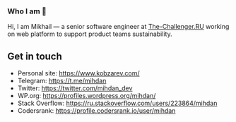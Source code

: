 ### Who I am 🤔

Hi, I am Mikhail — a senior software engineer at [The-Challenger.RU](https://the-challenger.ru/) working on web platform to support product teams sustainability.

## Get in touch
- Personal site: https://www.kobzarev.com/
- Telegram: https://t.me/mihdan
- Twitter: https://twitter.com/mihdan_dev
- WP.org: https://profiles.wordpress.org/mihdan/
- Stack Overflow: https://ru.stackoverflow.com/users/223864/mihdan
- Codersrank: https://profile.codersrank.io/user/mihdan

<!--
**mihdan/mihdan** is a ✨ _special_ ✨ repository because its `README.md` (this file) appears on your GitHub profile.

Here are some ideas to get you started:

- 🔭 I’m currently working on ...
- 🌱 I’m currently learning ...
- 👯 I’m looking to collaborate on ...
- 🤔 I’m looking for help with ...
- 💬 Ask me about ...
- 📫 How to reach me: ...
- 😄 Pronouns: ...
- ⚡ Fun fact: ...
-->
